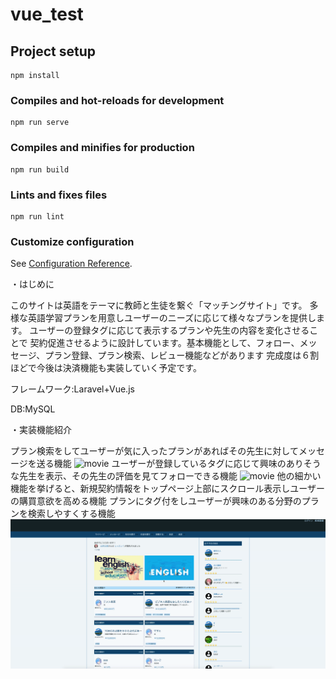 # vue_test

## Project setup
```
npm install
```

### Compiles and hot-reloads for development
```
npm run serve
```

### Compiles and minifies for production
```
npm run build
```

### Lints and fixes files
```
npm run lint
```

### Customize configuration
See [Configuration Reference](https://cli.vuejs.org/config/).

・はじめに

このサイトは英語をテーマに教師と生徒を繋ぐ「マッチングサイト」です。
多様な英語学習プランを用意しユーザーのニーズに応じて様々なプランを提供します。
ユーザーの登録タグに応じて表示するプランや先生の内容を変化させることで
契約促進させるように設計しています。基本機能として、フォロー、メッセージ、プラン登録、プラン検索、レビュー機能などがあります
完成度は６割ほどで今後は決済機能も実装していく予定です。

フレームワーク:Laravel+Vue.js

DB:MySQL

・実装機能紹介

プラン検索をしてユーザーが気に入ったプランがあればその先生に対してメッセージを送る機能
![movie](https://github.com/creater0820/enlish-tutor-vue/blob/master/movie/message.gif)
ユーザーが登録しているタグに応じて興味のありそうな先生を表示、その先生の評価を見てフォローできる機能
![movie](https://github.com/creater0820/enlish-tutor-vue/blob/master/movie/newfollow.gif)
他の細かい機能を挙げると、新規契約情報をトップページ上部にスクロール表示しユーザーの購買意欲を高める機能
プランにタグ付をしユーザーが興味のある分野のプランを検索しやすくする機能
![movie](https://github.com/creater0820/enlish-tutor-vue/blob/my-branch/movie/timeline.gif)
